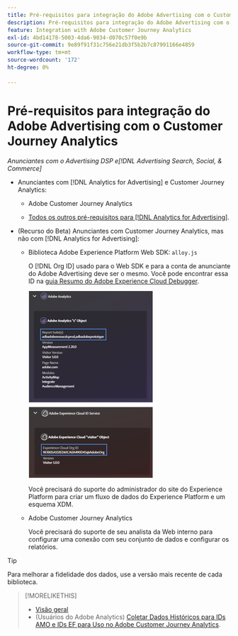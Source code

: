 ```yaml
---
title: Pré-requisitos para integração do Adobe Advertising com o Customer Journey Analytics
description: Pré-requisitos para integração do Adobe Advertising com o Customer Journey Analytics
feature: Integration with Adobe Customer Journey Analytics
exl-id: 4bd14178-5003-4da6-9034-d070c57f0e9b
source-git-commit: 9e89f91f31c756e21db3f5b2b7c87991166e4859
workflow-type: tm+mt
source-wordcount: '172'
ht-degree: 0%

---
```


# Pré-requisitos para integração do Adobe Advertising com o Customer Journey Analytics

*Anunciantes com o Advertising DSP e[!DNL Advertising Search, Social, & Commerce]*

* Anunciantes com [!DNL Analytics for Advertising] e Customer Journey Analytics:

   * Adobe Customer Journey Analytics<!-- any specific version? -->

   * [Todos os outros pré-requisitos para [!DNL Analytics for Advertising]](/help/integrations/analytics/prerequisites.md).

* (Recurso do Beta) Anunciantes com Customer Journey Analytics, mas não com [!DNL Analytics for Advertising]:

   * Biblioteca Adobe Experience Platform Web SDK: `alloy.js`

     O [!DNL Org ID] usado para o Web SDK e para a conta de anunciante do Adobe Advertising deve ser o mesmo. Você pode encontrar essa ID na [guia Resumo do Adobe Experience Cloud Debugger](https://experienceleague.adobe.com/docs/debugger/using-v2/summary.html).

     ![Tela Resumo do Experience Cloud Debugger](/help/integrations/assets/a4adc-debugger-summary.png)

     Você precisará do suporte do administrador do site do Experience Platform para criar um fluxo de dados do Experience Platform e um esquema XDM.

   * Adobe Customer Journey Analytics<!-- any specific version? -->

     Você precisará do suporte de seu analista da Web interno para configurar uma conexão com seu conjunto de dados e configurar os relatórios.

>[!TIP]
>
>Para melhorar a fidelidade dos dados, use a versão mais recente de cada biblioteca.

>[!MORELIKETHIS]
>
>* [Visão geral](overview.md)
>* (Usuários do Adobe Analytics) [Coletar Dados Históricos para IDs AMO e IDs EF para Uso no Adobe Customer Journey Analytics](/help/integrations/analytics/rvars-to-evars.md).
